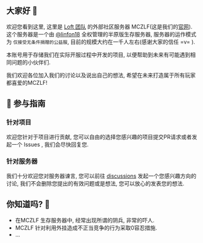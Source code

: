 ## 大家好 👋

欢迎您看到这里, 这里是 [Loft 团队](http://loft.games "点击前往") 的外部社区服务器 MCZLF(这是我们的[官网](http://mczlf.loft.games "点击前往")). 这个服务器是一个由 [@linfon18](https://github.com/linfon18 "点击查看") 全权管理的半原版生存服务器, 服务器的运作模式为 `仅接受无条件捐赠的公益服`, 目前的规模大约在一千人左右(感谢大家的信任 =v= ).

本账号用于存储我们在实际开服过程中开发的项目, 以便帮助到未来有可能遇到相同问题的小伙伴们.

我们欢迎各位加入我们的讨论以及说出自己的想法, 希望在未来打造属于所有玩家都喜爱的MCZLF!

## 🌈 参与指南

### 针对项目

欢迎您针对于项目进行贡献, 您可以自由的选择您感兴趣的项目提交PR请求或者发起一个 Issues , 我们会尽快回复您.

### 针对服务器

我们十分欢迎您对服务器谏言, 您可以前往 [discussions](https://github.com/orgs/MCZLF/discussions "点击前往") 发起一个您感兴趣方向的讨论, 我们不会删除您提出的有效问题或是想法, 您可以放心的发表您的想法.

## 你知道吗? 🍿

- 在MCZLF 生存服务器中, 经常出现所谓的阴兵, 非常的吓人.
- MCZLF 针对利用外挂造成不正当竞争的行为采取0容忍措施.
- ...

<!--

**这里有一些建议可以帮助你开始:**

🙋‍♀️ 一个简短的介绍——你的组织是关于什么的?
🌈 贡献指南-社区如何参与?
👩‍💻 有用的资源——社区在哪里可以找到你的文档?还有什么是公众应该知道的吗?
🍿 有趣的事实——你的团队早餐吃什么?
🧙 记住，你可以用[Markdown](https://docs.github.com/github/writing-on-github/getting-started-with-writing-and-formatting-on-github/basic-writing-and-formatting-syntax)的力量做强大的事情。
-->
